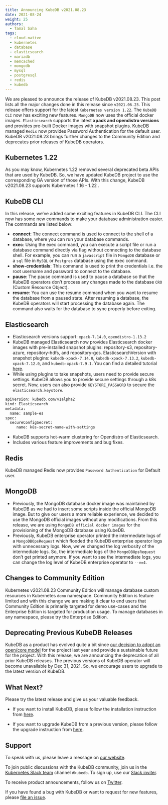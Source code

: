 ```yaml
---
title: Announcing KubeDB v2021.08.23
date: 2021-08-24
weight: 25
authors:
  - Tamal Saha
tags:
  - cloud-native
  - kubernetes
  - database
  - elasticsearch
  - mariadb
  - memcached
  - mongodb
  - mysql
  - postgresql
  - redis
  - kubedb
---
```


We are pleased to announce the release of KubeDB v2021.08.23. This post lists all the major changes done in this release since `v2021.06.23`. This release offers support for the latest `Kubernetes version 1.22`. The `KubeDB CLI` now has exciting new features. `MongoDB` now uses the official docker images. `Elasticsearch` supports the latest **xpack and opendistro versions** and provides pre-built Docker images with snapshot plugins. KubeDB managed `Redis` now provides Password Authentication for the default user. KubeDB v2021.08.23 brings further changes to the Community Edition and deprecates prior releases of KubeDB operators.

## **Kubernetes 1.22**

As you may know, Kubernetes 1.22 removed several deprecated beta APIs that are used by KubeDB. So, we have updated KubeDB project to use the corresponding GA version of those APIs. With this change, KubeDB v2021.08.23 supports Kubernetes 1.16 - 1.22 .

## **KubeDB CLI**

In this release, we’ve added some exciting features in KubeDB CLI. The CLI now has some new commands to make your database administration easier. The commands are listed below:

* **connect**: The connect command is used to connect to the shell of a database, where you can run your database commands.
* **exec**: Using the exec command, you can execute a script file or run a database command directly via flag without connecting to the database shell. For example,  you can run a `javascript` file in `MongoDB` database or a `sql` file in `MySQL` or `Postgres` database using the exec command.
* **show-credentials**: This command is used to print the credentials i.e. the root username and password to connect to the database.
* **pause**: The pause command is used to pause a database so that the KubeDB operators don’t process any changes made to the database `CRO` (Custom Resource Object).
* **resume**: You can use the resume command when you want to resume the database from a paused state. After resuming a database, the KubeDB operators will start processing the database again. The command also waits for the database to sync properly before exiting.

## **Elasticsearch**

* Elasticsearch versions support: `xpack-7.14.0`, `opendistro-1.13.2`
* KubeDB managed Elasticsearch now provides Elasticsearch docker images with pre-installed snapshot plugins: repository-s3, repository-azure, repository-hdfs, and repository-gcs. ElasticsearchVersion with snapshot plugins:  `kubedb-xpack-7.14.0`, `kubedb-xpack-7.13.2`, `kubedb-xpack-7.12.0`, and `kubedb-xpack-7.9.1`. You can find a detailed tutorial [here](https://kubedb.com/docs/v2021.08.23/guides/elasticsearch/plugins-backup/overview/).
* While using plugins to take snapshots, users need to provide secure settings. KubeDB allows you to provide secure settings through a k8s secret. Now, users can also provide `KEYSTORE_PASSWORD` to secure the `elasticsearch.keystore`.

```bash
apiVersion: kubedb.com/v1alpha2
kind: Elasticsearch
metadata:
  name: sample-es
spec:
  secureConfigSecret:
     name: k8s-secret-name-with-settings
```

* KubeDB supports hot-warm clustering for Opendistro of Elasticsearch.
* Includes various feature improvements and bug fixes.

## **Redis**

KubeDB managed Redis now provides `Password Authentication` for Default user.

## **MongoDB**

* Previously, the MongoDB database docker image was maintained by KubeDB as we had to insert some scripts inside the official MongoDB image. But to give our users a more reliable experience, we decided to use the MongoDB official images without any modifications. From this release, we are using `MongoDB official docker images` for the provisioning of the MongoDB database using KubeDB.
* Previously, KubeDB enterprise operator printed the intermediate logs of a `MongoDBOpsRequest` which flooded the KubeDB enterprise operator logs with unnecessary logs. Now, we’ve changed the log verbosity of the intermediate logs. So, the intermediate logs of the `MongoDBOpsRequest` don’t get printed anymore. If you want to see the intermediate logs, you can change the log level of KubeDB enterprise operator to `--v=4`.

## Changes to Community Edition

Kubernetes v2021.08.23 Community Edition will manage database custom resources in Kubernetes `demo` namespace. Community Edition is feature limited and with this change we are making it clear to end users that Community Edition is primarily targeted for demo use-cases and the Enterprise Edition is targeted for production usage. To manage databases in any namespace, please try the Enterprise Edition.

## Deprecating Previous KubeDB Releases

KubeDB as a product has evolved quite a bit since [our decision to adopt an open/core model](https://blog.byte.builders/post/relicensing/) for the project last year and provide a sustainable future for the project. With this release, we are announcing the deprecation of all prior KubeDB releases. The previous versions of KubeDB operator will become unavailable by Dec 31, 2021. So, we encourage users to upgrade to the latest version of KubeDB.

## What Next?

Please try the latest release and give us your valuable feedback.

* If you want to install KubeDB, please follow the installation instruction from [here](https://kubedb.com/docs/latest/setup).

* If you want to upgrade KubeDB from a previous version, please follow the upgrade instruction from [here](https://kubedb.com/docs/latest/setup/upgrade/).

## Support

To speak with us, please leave a message on [our website](https://appscode.com/contact/).

To join public discussions with the KubeDB community, join us in the [Kubernetes Slack team](https://kubernetes.slack.com/messages/C8149MREV/) channel `#kubedb`. To sign up, use our [Slack inviter](http://slack.kubernetes.io/).

To receive product announcements, follow us on [Twitter](https://twitter.com/KubeDB).

If you have found a bug with KubeDB or want to request for new features, please [file an issue](https://github.com/kubedb/project/issues/new).
